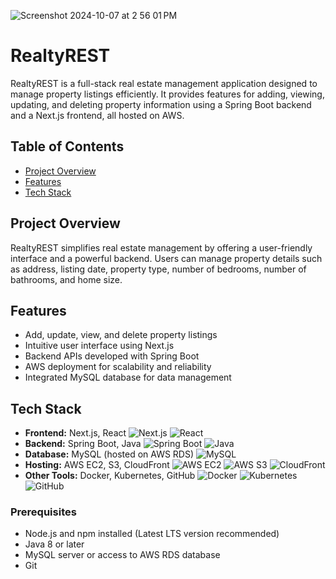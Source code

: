 ![Screenshot 2024-10-07 at 2 56 01 PM](https://github.com/user-attachments/assets/452499ff-aead-45ce-a15e-1a514b94f0e7)

# RealtyREST

RealtyREST is a full-stack real estate management application designed to manage property listings efficiently. It provides features for adding, viewing, updating, and deleting property information using a Spring Boot backend and a Next.js frontend, all hosted on AWS.

## Table of Contents
- [Project Overview](#project-overview)
- [Features](#features)
- [Tech Stack](#tech-stack)

## Project Overview
RealtyREST simplifies real estate management by offering a user-friendly interface and a powerful backend. Users can manage property details such as address, listing date, property type, number of bedrooms, number of bathrooms, and home size.

## Features
- Add, update, view, and delete property listings
- Intuitive user interface using Next.js
- Backend APIs developed with Spring Boot
- AWS deployment for scalability and reliability
- Integrated MySQL database for data management

## Tech Stack

- **Frontend:** Next.js, React
![Next.js](https://img.shields.io/badge/Next.js-000000?style=for-the-badge&logo=nextdotjs&logoColor=white)
![React](https://img.shields.io/badge/React-20232A?style=for-the-badge&logo=react&logoColor=61DAFB)
- **Backend:** Spring Boot, Java
![Spring Boot](https://img.shields.io/badge/Spring%20Boot-6DB33F?style=for-the-badge&logo=spring-boot&logoColor=white)
![Java](https://img.shields.io/badge/Java-ED8B00?style=for-the-badge&logo=java&logoColor=white)
- **Database:** MySQL (hosted on AWS RDS)
![MySQL](https://img.shields.io/badge/MySQL-4479A1?style=for-the-badge&logo=mysql&logoColor=white)
- **Hosting:** AWS EC2, S3, CloudFront
![AWS EC2](https://img.shields.io/badge/AWS%20EC2-FF9900?style=for-the-badge&logo=amazon-aws&logoColor=white)
![AWS S3](https://img.shields.io/badge/AWS%20S3-569A31?style=for-the-badge&logo=amazon-s3&logoColor=white)
![CloudFront](https://img.shields.io/badge/CloudFront-D7A032?style=for-the-badge&logo=amazon-aws&logoColor=white)
- **Other Tools:** Docker, Kubernetes, GitHub
![Docker](https://img.shields.io/badge/Docker-2496ED?style=for-the-badge&logo=docker&logoColor=white)
![Kubernetes](https://img.shields.io/badge/Kubernetes-326CE5?style=for-the-badge&logo=kubernetes&logoColor=white)
![GitHub](https://img.shields.io/badge/GitHub-181717?style=for-the-badge&logo=github&logoColor=white)

### Prerequisites
- Node.js and npm installed (Latest LTS version recommended)
- Java 8 or later
- MySQL server or access to AWS RDS database
- Git
